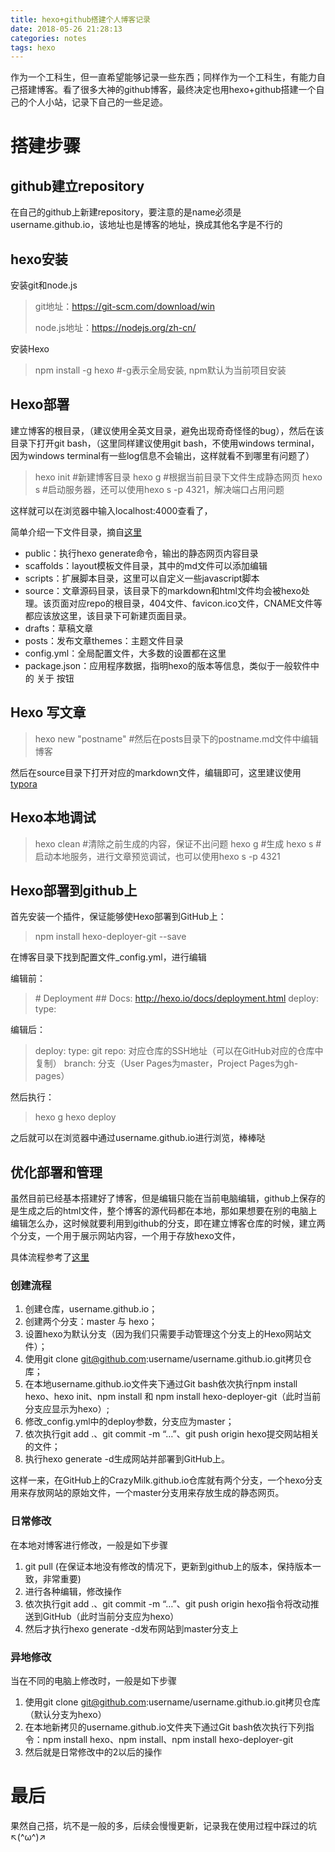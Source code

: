 ```yaml
---
title: hexo+github搭建个人博客记录
date: 2018-05-26 21:28:13
categories: notes
tags: hexo
---
```


作为一个工科生，但一直希望能够记录一些东西；同样作为一个工科生，有能力自己搭建博客。看了很多大神的github博客，最终决定也用hexo+github搭建一个自己的个人小站，记录下自己的一些足迹。

# 搭建步骤

## github建立repository

在自己的github上新建repository，要注意的是name必须是username.github.io，该地址也是博客的地址，换成其他名字是不行的

## hexo安装

安装git和node.js

> git地址：https://git-scm.com/download/win
>
> node.js地址：https://nodejs.org/zh-cn/

安装Hexo

> npm install -g hexo #-g表示全局安装, npm默认为当前项目安装

## Hexo部署

建立博客的根目录，（建议使用全英文目录，避免出现奇奇怪怪的bug），然后在该目录下打开git bash，（这里同样建议使用git bash，不使用windows terminal，因为windows terminal有一些log信息不会输出，这样就看不到哪里有问题了）

> hexo init #新建博客目录
> hexo g #根据当前目录下文件生成静态网页
> hexo s #启动服务器，还可以使用hexo s -p 4321，解决端口占用问题

这样就可以在浏览器中输入localhost:4000查看了，

简单介绍一下文件目录，摘自[这里](http://www.shuang0420.com/2016/05/12/Github-Pages-Hexo%E6%90%AD%E5%BB%BA%E4%B8%AA%E4%BA%BA%E5%8D%9A%E5%AE%A2/)

- public：执行hexo generate命令，输出的静态网页内容目录
- scaffolds：layout模板文件目录，其中的md文件可以添加编辑
- scripts：扩展脚本目录，这里可以自定义一些javascript脚本
- source：文章源码目录，该目录下的markdown和html文件均会被hexo处理。该页面对应repo的根目录，404文件、favicon.ico文件，CNAME文件等都应该放这里，该目录下可新建页面目录。
- drafts：草稿文章
- posts：发布文章themes：主题文件目录
- config.yml：全局配置文件，大多数的设置都在这里
- package.json：应用程序数据，指明hexo的版本等信息，类似于一般软件中的 关于 按钮

## Hexo 写文章

>  hexo new "postname" #然后在posts目录下的postname.md文件中编辑博客

然后在source目录下打开对应的markdown文件，编辑即可，这里建议使用[typora](http://www.typora.io)

## Hexo本地调试

> hexo clean #清除之前生成的内容，保证不出问题
> hexo g #生成
> hexo s #启动本地服务，进行文章预览调试，也可以使用hexo s -p 4321

## Hexo部署到github上

首先安装一个插件，保证能够使Hexo部署到GitHub上：

> npm install hexo-deployer-git --save

在博客目录下找到配置文件_config.yml，进行编辑

编辑前：
> \# Deployment
> \##  Docs: http://hexo.io/docs/deployment.html
> deploy:
>   type:

编辑后：
> deploy:
>   type: git
>   repo: 对应仓库的SSH地址（可以在GitHub对应的仓库中复制）
>   branch: 分支（User Pages为master，Project Pages为gh-pages）


然后执行：

> hexo g
> hexo deploy

之后就可以在浏览器中通过username.github.io进行浏览，棒棒哒

## 优化部署和管理

虽然目前已经基本搭建好了博客，但是编辑只能在当前电脑编辑，github上保存的是生成之后的html文件，整个博客的源代码都在本地，那如果想要在别的电脑上编辑怎么办，这时候就要利用到github的分支，即在建立博客仓库的时候，建立两个分支，一个用于展示网站内容，一个用于存放hexo文件，

具体流程参考了[这里](http://crazymilk.github.io/2015/12/28/GitHub-Pages-Hexo%E6%90%AD%E5%BB%BA%E5%8D%9A%E5%AE%A2/#more)

### 创建流程

1. 创建仓库，username.github.io；
2. 创建两个分支：master 与 hexo；
3. 设置hexo为默认分支（因为我们只需要手动管理这个分支上的Hexo网站文件）；
4. 使用git clone git@github.com:username/username.github.io.git拷贝仓库；
5. 在本地username.github.io文件夹下通过Git bash依次执行npm install hexo、hexo init、npm install 和 npm install hexo-deployer-git（此时当前分支应显示为hexo）;
6. 修改_config.yml中的deploy参数，分支应为master；
7. 依次执行git add .、git commit -m “…”、git push origin hexo提交网站相关的文件；
8. 执行hexo generate -d生成网站并部署到GitHub上。

这样一来，在GitHub上的CrazyMilk.github.io仓库就有两个分支，一个hexo分支用来存放网站的原始文件，一个master分支用来存放生成的静态网页。

### 日常修改

在本地对博客进行修改，一般是如下步骤

1. git pull  (在保证本地没有修改的情况下，更新到github上的版本，保持版本一致，非常重要)
2. 进行各种编辑，修改操作
3. 依次执行git add .、git commit -m “…”、git push origin hexo指令将改动推送到GitHub（此时当前分支应为hexo）
4. 然后才执行hexo generate -d发布网站到master分支上

### 异地修改

当在不同的电脑上修改时，一般是如下步骤

1. 使用git clone git@github.com:username/username.github.io.git拷贝仓库（默认分支为hexo）
2. 在本地新拷贝的username.github.io文件夹下通过Git bash依次执行下列指令：npm install hexo、npm install、npm install hexo-deployer-git
3. 然后就是日常修改中的2以后的操作

# 最后

果然自己搭，坑不是一般的多，后续会慢慢更新，记录我在使用过程中踩过的坑↖(^ω^)↗